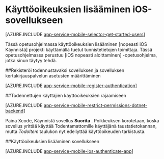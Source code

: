 <properties
    pageTitle="Käyttöoikeuksien lisääminen iOS Azure Mobile-sovellusten kanssa"
    description="Opettele todentaa käyttäjät iOS-sovelluksen kautta erilaisia tunnistetietojen toimittajat, mukaan lukien AAD, Google, Facebookiin, Twitteriin ja Microsoft Azure Mobile-sovellusten avulla."
    services="app-service\mobile"
    documentationCenter="ios"
    authors="ysxu"
    manager="yochayk"
    editor=""/>

<tags
    ms.service="app-service-mobile"
    ms.workload="mobile"
    ms.tgt_pltfrm="mobile-ios"
    ms.devlang="dotnet"
    ms.topic="article"
    ms.date="10/01/2016"
    ms.author="yuaxu"/>

# <a name="add-authentication-to-your-ios-app"></a>Käyttöoikeuksien lisääminen iOS-sovellukseen

[AZURE.INCLUDE [app-service-mobile-selector-get-started-users](../../includes/app-service-mobile-selector-get-started-users.md)]

Tässä opetusohjelmassa käyttöoikeuksien lisääminen [nopeasti iOS Käynnistä] projekti käyttämällä tuetut tunnistetietojen toimittaja. Tässä opetusohjelmassa perustuu [iOS nopeasti aloittaminen] -opetusohjelma, jotka sinun täytyy tehdä.

##<a name="register"></a>Rekisteröi todennustavaksi sovelluksen ja sovelluksen kertakirjauspalvelun asetusten määrittäminen

[AZURE.INCLUDE [app-service-mobile-register-authentication](../../includes/app-service-mobile-register-authentication.md)]

##<a name="permissions"></a>Todennettujen käyttäjien käyttöoikeuksien rajaamiseen

[AZURE.INCLUDE [app-service-mobile-restrict-permissions-dotnet-backend](../../includes/app-service-mobile-restrict-permissions-dotnet-backend.md)]

Paina Xcode, Käynnistä sovellus **Suorita** . Poikkeuksen korotetaan, koska sovellus yrittää käyttää Todentamattomille käyttäjänä taustatietokannan, mutta _TodoItem_ taulukon nyt edellyttää käyttöoikeuden tarkistusta.

##<a name="add-authentication"></a>Käyttöoikeuksien lisääminen sovellukseen

[AZURE.INCLUDE [app-service-mobile-ios-authenticate-app](../../includes/app-service-mobile-ios-authenticate-app.md)]


<!-- URLs. -->

[iOS-pikaopas]: app-service-mobile-ios-get-started.md

[Azure portal]: https://portal.azure.com
